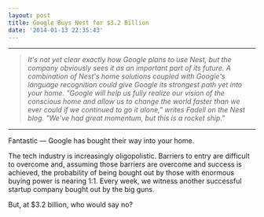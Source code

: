 ```yaml
---
layout: post
title: Google Buys Nest for $3.2 Billion
date: '2014-01-13 22:35:43'
---
```


<hr />

<blockquote>
  <p><em>It's not yet clear exactly how Google plans to use Nest, but the company obviously sees it as an important part of its future. A combination of Nest's home solutions coupled with Google's language recognition could give Google its strongest path yet into your home. "Google will help us fully realize our vision of the conscious home and allow us to change the world faster than we ever could if we continued to go it alone," writes Fadell on the Nest blog. "We've had great momentum, but this is a rocket ship."</em></p>
</blockquote>

<hr />

<p>Fantastic — Google has bought their way into your home. </p>

<p>The tech industry is increasingly oligopolistic. Barriers to entry are difficult to overcome and, assuming those barriers are overcome and success is achieved, the probability of being bought out by those with enormous buying power is nearing 1:1. Every week, we witness another successful startup company bought out by the big guns.</p>

<p>But, at $3.2 billion, who would say no?</p>